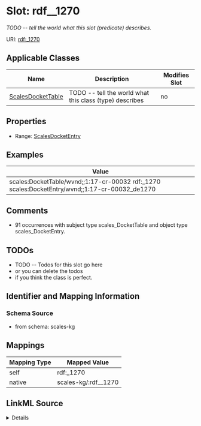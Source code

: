 

# Slot: rdf__1270


_TODO -- tell the world what this slot (predicate) describes._





URI: [rdf:_1270](http://www.w3.org/1999/02/22-rdf-syntax-ns#_1270)



<!-- no inheritance hierarchy -->





## Applicable Classes

| Name | Description | Modifies Slot |
| --- | --- | --- |
| [ScalesDocketTable](../classes/ScalesDocketTable.md) | TODO -- tell the world what this class (type) describes |  no  |







## Properties

* Range: [ScalesDocketEntry](../classes/ScalesDocketEntry.md)






## Examples

| Value |
| --- |
| scales:DocketTable/wvnd;;1:17-cr-00032 rdf:_1270 scales:DocketEntry/wvnd;;1:17-cr-00032_de1270 |

## Comments

* 91 occurrences with subject type scales_DocketTable and object type scales_DocketEntry.

## TODOs

* TODO -- Todos for this slot go here
* or you can delete the todos
* if you think the class is perfect.

## Identifier and Mapping Information







### Schema Source


* from schema: scales-kg




## Mappings

| Mapping Type | Mapped Value |
| ---  | ---  |
| self | rdf:_1270 |
| native | scales-kg/:rdf__1270 |




## LinkML Source

<details>
```yaml
name: rdf__1270
description: TODO -- tell the world what this slot (predicate) describes.
todos:
- TODO -- Todos for this slot go here
- or you can delete the todos
- if you think the class is perfect.
comments:
- 91 occurrences with subject type scales_DocketTable and object type scales_DocketEntry.
examples:
- value: scales:DocketTable/wvnd;;1:17-cr-00032 rdf:_1270 scales:DocketEntry/wvnd;;1:17-cr-00032_de1270
from_schema: scales-kg
rank: 1000
slot_uri: rdf:_1270
alias: rdf__1270
domain_of:
- scales_DocketTable
range: scales_DocketEntry

```
</details>